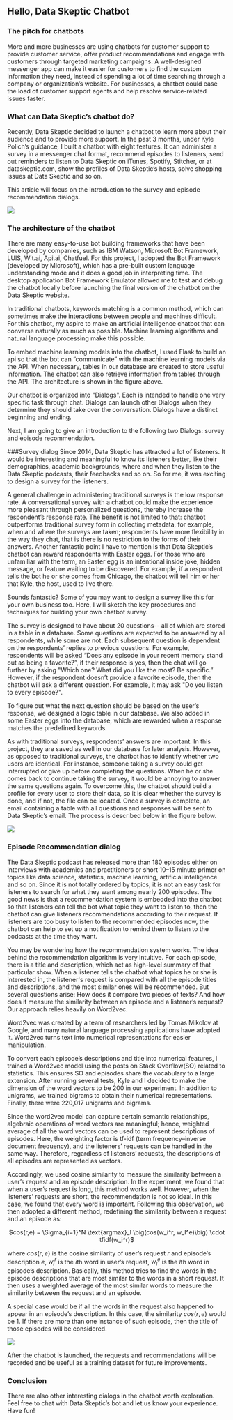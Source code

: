 ## Hello, Data Skeptic Chatbot

### The pitch for chatbots
More and more businesses are using chatbots for customer support to provide customer service, offer product recommendations and engage with customers through targeted marketing campaigns. A well-designed messenger app can make it easier for customers to find the custom information they need, instead of spending a lot of time searching through a company or organization’s website. For businesses, a chatbot could ease the load of customer support agents and help resolve service-related issues faster. 

### What can Data Skeptic’s chatbot do?
Recently, Data Skeptic decided to launch a chatbot to learn more about their audience and to provide more support. In the past 3 months, under Kyle Polich’s guidance, I built a chatbot with eight features. It can administer a survey in a messenger chat format, recommend episodes to listeners, send out reminders to listen to Data Skeptic on iTunes, Spotify, Stitcher, or at dataskeptic.com, show the profiles of Data Skeptic’s hosts, solve shopping issues at Data Skeptic and so on.

This article will focus on the introduction to the survey and episode recommendation dialogs.

<img src="src-hello-data-skeptics-chatbot/xfz-figure-1.jpg" />

### The architecture of the chatbot
There are many easy-to-use bot building frameworks that have been developed by companies, such as IBM Watson, Microsoft Bot Framework, LUIS, Wit.ai, Api.ai, Chatfuel. For this project, I adopted the Bot Framework (developed by Microsoft), which has a pre-built custom language understanding mode and it does a good job in interpreting time. The desktop application Bot Framework Emulator allowed me to test and debug the chatbot locally before launching the final version of the chatbot on the Data Skeptic website. 

In traditional chatbots, keywords matching is a common method, which can sometimes make the interactions between people and machines difficult. For this chatbot, my aspire to make an artificial intelligence chatbot that can converse naturally as much as possible. Machine learning algorithms and natural language processing make this possible. 

To embed machine learning models into the chatbot, I used Flask to build an api so that the bot can “communicate” with the machine learning models via the API. When necessary, tables in our database are created to store useful information. The chatbot can also retrieve information from tables through the API. The architecture is shown in the figure above.

Our chatbot is organized into "Dialogs".  Each is intended to handle one very specific task through chat.  Dialogs can launch other Dialogs when they determine they should take over the conversation.  Dialogs have a distinct beginning and ending.

Next, I am going to give an introduction to the following two Dialogs: survey and episode recommendation.

###Survey dialog
Since 2014,  Data Skeptic has attracted a lot of listeners. It would be interesting and meaningful to know its listeners better, like their demographics, academic backgrounds,  where and when they listen to the Data Skeptic podcasts, their feedbacks and so on. So for me, it was exciting to design a survey for the listeners. 

A general challenge in administering traditional surveys is the low response rate. A conversational survey with a chatbot could make the experience more pleasant through personalized questions, thereby increase the respondent’s response rate. The benefit is not limited to that: chatbot outperforms traditional survey form in collecting metadata, for example, when and where the surveys are taken;  respondents have more flexibility in the way they chat, that is there is no restriction to the forms of their answers. Another fantastic point I have to mention is that Data Skeptic’s chatbot can reward respondents with Easter eggs. For those who are unfamiliar with the term, an Easter egg is an intentional inside joke, hidden message, or feature waiting to be discovered. For example, if a respondent tells the bot he or she comes from Chicago, the chatbot will tell him or her that Kyle, the host, used to live there.  

Sounds fantastic? Some of you may want to design a survey like this for your own business too. Here, I will sketch the key procedures and techniques for building your own chatbot survey.

The survey is designed to have about 20 questions-- all of which are stored in a table in a database. Some questions are expected to be answered by all respondents, while some are not. Each subsequent question is dependent on the respondents’ replies to previous questions. For example, respondents will be asked “Does any episode in your recent memory stand out as being a favorite?”, if their response is yes, then the chat will go further by asking "Which one? What did you like the most? Be specific.” However, if the respondent doesn’t provide a favorite episode, then the chatbot will ask a different question. For example, it may ask "Do you listen to every episode?".  

To figure out what the next question should be based on the user’s response, we designed a logic table in our database. We also added in some Easter eggs into the database, which are rewarded when a response matches the predefined keywords.

As with traditional surveys, respondents’ answers are important. In this project, they are saved as well in our database for later analysis.  However, as opposed to traditional surveys, the chatbot has to identify whether two users are identical. For instance, someone taking a survey could get interrupted or give up before completing the questions. When he or she comes back to continue taking the survey, it would be annoying to answer the same questions again. To overcome this, the chatbot should build a profile for every user to store their data, so it is clear whether the survey is done, and if not, the file can be located. Once a survey is complete, an email containing a table with all questions and responses will be sent to Data Skeptic’s email. The process is described below in the figure below.

<img src="src-hello-data-skeptics-chatbot/xfz-figure-2.jpg" />


### Episode Recommendation dialog
The Data Skeptic podcast has released more than 180 episodes either on interviews with academics and practitioners or short 10–15 minute primer on topics like data science, statistics, machine learning, artificial intelligence and so on.  Since it is not totally ordered by topics, it is not an easy task for listeners to search for what they want among nearly 200 episodes. The good news is that a recommendation system is embedded into the chatbot so that listeners can tell the bot what topic they want to listen to, then the chatbot can give listeners recommendations according to their request. If listeners are too busy to listen to the recommended episodes now, the chatbot can help to set up a notification to remind them to listen to the podcasts at the time they want. 

You may be wondering how the recommendation system works. The idea behind the recommendation algorithm is very intuitive. For each episode, there is a title and description, which act as high-level summary of that particular show. When a listener tells the chatbot what topics he or she is interested in, the listener's request is compared with all the episode titles and descriptions, and the most similar ones will be recommended. But several questions arise: How does it compare two pieces of texts? And how does it measure the similarity between an episode and a listener’s request? Our approach relies heavily on Word2vec.

Word2vec was created by a team of researchers led by Tomas Mikolov at Google, and many natural language processing applications have adopted it. Word2vec turns text into numerical representations for easier manipulation.

To convert each episode’s descriptions and title into numerical features, I trained a Word2vec model using the posts on Stack Overflow(SO) related to statistics. This ensures SO and episodes share the vocabulary to a large extension. After running  several tests, Kyle and I decided to make the dimension of the word vectors to be 200 in our experiment. In addition to unigrams, we trained bigrams to obtain their numerical representations. Finally, there were 220,017 unigrams and bigrams. 

Since the word2vec model can capture certain semantic relationships, algebraic operations of word vectors are meaningful; hence, weighted average of all the word vectors can be used to represent descriptions of episodes. Here, the weighting factor is tf-idf (term frequency–inverse document frequency), and the listeners’ requests can be handled in the same way. Therefore, regardless of listeners’ requests, the descriptions of all episodes are represented as vectors. 

Accordingly, we used cosine similarity to measure the similarity between a user’s request and an episode description. In the experiment, we found that when a user’s request is long, this method works well. However, when the listeners’ requests are short, the recommendation is not so ideal. In this case, we found that every word is important. Following this observation, we then adopted a different method, redefining the similarity between a request and an episode as:

<center>
$cos(r,e) = \Sigma_{i=1}^N \text{argmax}_l \big(cos(w_i^r, w_l^e)\big) \cdot tfidf(w_i^r)$
</center>

where $cos(r, e)$ is the cosine similarity of user’s request $r$ and episode’s description $e$, $w^r_i$ is the $i$th word in user’s request, $w^e_l$ is the $l$th word in episode’s description. Basically, this method tries to find the words in the episode descriptions that are most similar to the words in a short request. It then uses a weighted average of the most similar words to measure the similarity between the request and an episode. 

A special case would be if all the words in the request also happened to appear in an episode’s description. In this case, the similarity $cos(r,e)$ would be 1. If there are more than one instance of such episode, then the title of those episodes will be considered.

<img src="src-hello-data-skeptics-chatbot/xfz-figure-3.jpg" />

After the chatbot is launched, the requests and recommendations will be recorded and be useful as a training dataset for future improvements.

### Conclusion
There are also other interesting dialogs in the chatbot worth exploration. Feel free to chat with Data Skeptic’s bot and let us know your experience. Have fun! 



